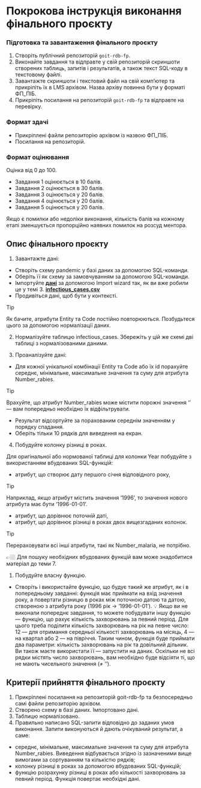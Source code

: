 # Покрокова інструкція виконання фінального проєкту

### Підготовка та завантаження фінального проєкту

1. Створіть публічний репозиторій `goit-rdb-fp`.
2. Виконайте завдання та відправте у свій репозиторій скриншоти створених таблиць, запитів і результатів, а також текст SQL-коду в текстовому файлі.
3. Завантажте скриншоти і текстовий файл на свій комп’ютер та прикріпіть їх в LMS архівом. Назва архіву повинна бути у форматі ФП_ПІБ.
4. Прикріпіть посилання на репозиторій `goit-rdb-fp` та відправте на перевірку.

### Формат здачі

- Прикріплені файли репозиторію архівом із назвою ФП_ПІБ.
- Посилання на репозиторій.

### Формат оцінювання

Оцінка від 0 до 100.

- Завдання 1 оцінюється в 10 балів.
- Завдання 2 оцінюється в 30 балів.
- Завдання 3 оцінюється у 20 балів.
- Завдання 4 оцінюється у 20 балів.
- Завдання 5 оцінюється у 20 балів.

Якщо є помилки або недоліки виконання, кількість балів на кожному етапі зменшується пропорційно наявних помилок на розсуд ментора.

## Опис фінального проєкту

1. Завантажте дані:

- Створіть схему pandemic у базі даних за допомогою SQL-команди.
- Оберіть її як схему за замовчуванням за допомогою SQL-команди.
- Імпортуйте [**дані**](https://drive.google.com/file/d/1lHEXJvu2omYRgvSek6mHq-iQ3RmGAQ7e/view) за допомогою Import wizard так, як ви вже робили це у темі 3.
  [**infectious_cases.csv**](https://prod-files-secure.s3.us-west-2.amazonaws.com/89fec302-e51c-45d8-a968-db8bdab456d2/74d1694c-7c06-403a-b8fa-301608033701/infectious_cases.csv)
- Продивіться дані, щоб бути у контексті.

> [!TIP]
> Як бачите, атрибути Entity та Code постійно повторюються. Позбудьтеся цього за допомогою нормалізації даних.

2. Нормалізуйте таблицю infectious_cases. Збережіть у цій же схемі дві таблиці з нормалізованими даними.

3. Проаналізуйте дані:

- Для кожної унікальної комбінації Entity та Code або їх id порахуйте середнє, мінімальне, максимальне значення та суму для атрибута Number_rabies.

> [!TIP]
> Врахуйте, що атрибут Number_rabies може містити порожні значення ‘’ — вам попередньо необхідно їх відфільтрувати.

- Результат відсортуйте за порахованим середнім значенням у порядку спадання.
- Оберіть тільки 10 рядків для виведення на екран.

4. Побудуйте колонку різниці в роках.

Для оригінальної або нормованої таблиці для колонки Year побудуйте з використанням вбудованих SQL-функцій:

- атрибут, що створює дату першого січня відповідного року,

> [!TIP]
> Наприклад, якщо атрибут містить значення ’1996’, то значення нового атрибута має бути ‘1996-01-01’.

- атрибут, що дорівнює поточній даті,
- атрибут, що дорівнює різниці в роках двох вищезгаданих колонок.

> [!TIP]
> Перераховувати всі інші атрибути, такі як Number_malaria, не потрібно.

👉🏼 Для пошуку необхідних вбудованих функцій вам може знадобитися матеріал до теми 7.

1. Побудуйте власну функцію.

- Створіть і використайте функцію, що будує такий же атрибут, як і в попередньому завданні: функція має приймати на вхід значення року, а повертати різницю в роках між поточною датою та датою, створеною з атрибута року (1996 рік → ‘1996-01-01’).
  💡 Якщо ви не виконали попереднє завдання, то можете побудувати іншу функцію — функцію, що рахує кількість захворювань за певний період. Для цього треба поділити кількість захворювань на рік на певне число: 12 — для отримання середньої кількості захворювань на місяць, 4 — на квартал або 2 — на півріччя. Таким чином, функція буде приймати два параметри: кількість захворювань на рік та довільний дільник. Ви також маєте використати її — запустити на даних. Оскільки не всі рядки містять число захворювань, вам необхідно буде відсіяти ті, що не мають чисельного значення (≠ ‘’).

## Критерії прийняття фінального проєкту

1. Прикріплені посилання на репозиторій goit-rdb-fp та безпосередньо самі файли репозиторію архівом.
2. Створено схему в базі даних. Імпортовано дані.
3. Таблицю нормалізовано.
4. Правильно написано SQL-запити відповідно до заданих умов виконання. Запити виконуються й дають очікуваний результат, а саме:

- середнє, мінімальне, максимальне значення та суму для атрибута Number_rabies. Виведення відбувається згідно із зазначеними вище вимогами за сортуванням та кількістю рядків;
- колонку різниці в роках за допомогою вбудованих SQL-функцій;
- функцію розрахунку різниці в роках або кількості захворювань за певний період. Функція повертає необхідні дані.

